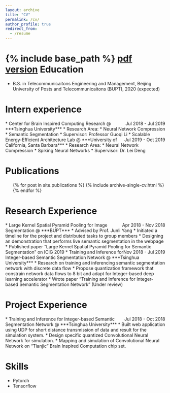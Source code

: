 ```yaml
---
layout: archive
title: "CV"
permalink: /cv/
author_profile: true
redirect_from:
  - /resume
---
```


{% include base_path %}
[pdf version]()
Education
======
* B.S. in Telecommunicaitons Engineering and Management, Beijing University of Posts and Telecommunicaitons (BUPT), 2020 (expected)

Intern experience
======
<div style="float:right">Jul 2018 - Jul 2019</div>
* Center for Brain Inspired Computing Research @ ***Tsinghua University***
  * Research Area:
    * Neural Network Compression
    * Semantic Segmentation
  * Supervisor: Professor Guoqi Li

<div style="float:right">Jul 2019 - Oct 2019</div>
* Scalable Energy-Efficient Architecture Lab @ ***University of California, Santa Barbara***
  * Research Area:
    * Neural Network Compression
    * Spiking Neural Networks
  * Supervisor: Dr. Lei Deng

Publications
======
  <ul>{% for post in site.publications %}
    {% include archive-single-cv.html %}
  {% endfor %}</ul>

Research Experience
======
<div style="float:right">Apr 2018 - Nov 2018</div>
* Large Kernel Spatial Pyramid Pooling for Image Segmentation @ ***BUPT***
  * Advised by Prof. Junli Yang
  * Initiated a timeline for the project and distributed tasks to group members
  * Designing an demonstration that performs live semantic segmentation in the webpage
  * Published paper “Large Kernel Spatial Pyramid Pooling for Semantic Segmentation” on ICIG 2019

<div style="float:right">Nov 2018 - Jul 2019</div>
* Training and Inference for Integer-based Semantic Segmentation Network   @ ***Tsinghua University***
  * Research on training and inferencing semantic segmentation network with discrete data flow
  * Propose quantization framework that constrain network data flows to 8 bit and adapt for Integer-based deep learning accelerator
  * Wrote paper “Training and Inference for Integer-based Semantic Segmentation Network” (Under review)

Project Experience
======
<div style="float:right"> Jul 2018 - Oct 2018</div>
* Training and Inference for Integer-based Semantic Segmentation Network   @ ***Tsinghua University***
  * Built web application using UDP for short distance transmission of data and result for the simulation system.
  * Design specific quantized Convolutional Neural Network for simulation.
  * Mapping and simulation of Convolutional Neural Network on “Tianjic” Brain Inspired Computation chip set.

Skills
======
* Pytorch
* Tensorflow
